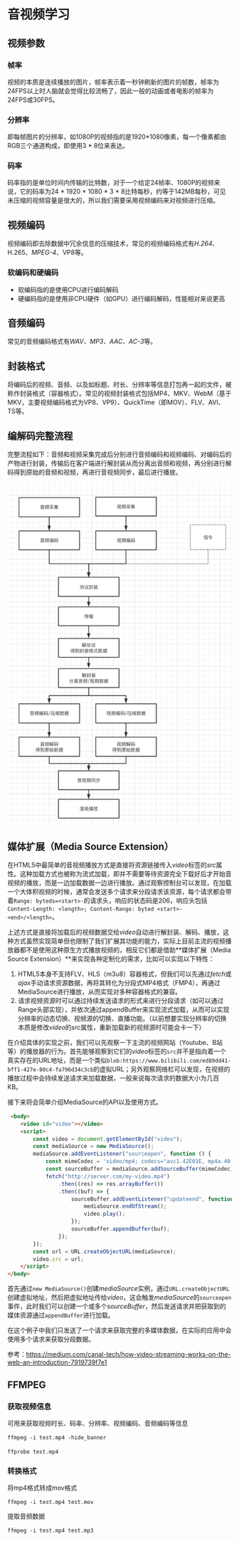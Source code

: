 

# 音视频学习

## 视频参数

### 帧率

视频的本质是连续播放的图片，帧率表示着一秒钟刷新的图片的帧数，帧率为24FPS以上时人脑就会觉得比较流畅了，因此一般的动画或者电影的帧率为24FPS或30FPS。

### 分辨率

即每帧图片的分辨率，如1080P的视频指的是1920*1080像素，每一个像素都由RGB三个通道构成，即使用3 * 8位来表达。

### 码率

码率指的是单位时间内传输的比特数，对于一个给定24帧率、1080P的视频来说，它的码率为24 * 1920 * 1080 * 3 * 8比特每秒，约等于142MB每秒，可见未压缩的视频容量是很大的，所以我们需要采用视频编码来对视频进行压缩。



## 视频编码

视频编码即去除数据中冗余信息的压缩技术，常见的视频编码格式有*H.264*、H.265、*MPEG-4*、VP8等。

### 软编码和硬编码

- 软编码指的是使用CPU进行编码解码
- 硬编码指的是使用非CPU硬件（如GPU）进行编码解码，性能相对来说更高



## 音频编码

常见的音频编码格式有*WAV、MP3、AAC、AC-3*等。



## 封装格式

将编码后的视频、音频、以及如标题、时长、分辨率等信息打包再一起的文件，被称作封装格式（容器格式）。常见的视频封装格式包括MP4、MKV、WebM（基于MKV，主要视频编码格式为VP8、VP9）、QuickTime（即MOV）、FLV、AVI、TS等。





## 编解码完整流程

完整流程如下：音频和视频采集完成后分别进行音频编码和视频编码、对编码后的产物进行封装，传输后在客户端进行解封装从而分离出音频和视频，再分别进行解码得到原始的音频和视频，再进行音视频同步，最后进行播放。

![编解码流程](../static/img/视频.png)







## 媒体扩展（Media Source Extension）

在HTML5中最简单的音视频播放方式是直接将资源链接传入*video*标签的*src*属性。这种加载方式也被称为流式加载，即并不需要等待资源完全下载好后才开始音视频的播放，而是一边加载数据一边进行播放。通过观察控制台可以发现，在加载一个大体积视频的时候，通常会发送多个请求来分段请求该资源，每个请求都会带着`Range: byteds=<start>-`的请求头，响应的状态码是206，响应头包括`Content-Length: <length>; Content-Range: byted <start>-<end>/<length>`。

上述方式是直接将加载后的视频数据交给*video*自动进行解封装、解码、播放，这种方式虽然实现简单但也限制了我们扩展其功能的能力，实际上目前主流的视频播放器都不是使用这种原生方式播放视频的，相反它们都是借助**媒体扩展（Media Source Extension）**来实现各种定制化的需求，比如可以实现以下特性：

1. HTML5本身不支持FLV、HLS（m3u8）容器格式，但我们可以先通过*fetch*或*ajax*手动请求资源数据，再将其转化为分段式MP4格式（FMP4），再通过MediaSource进行播放，从而实现对多种容器格式的兼容。
2. 请求视频资源时可以通过持续发送请求的形式来进行分段请求（如可以通过Range头部实现），并依次通过appendBuffer来实现流式加载，从而可以实现分辨率的动态切换、视频源的切换、直播功能。（以前想要实现分辨率的切换本质是修改*video*的*src*属性，重新加载新的视频源时可能会卡一下）

在介绍具体的实现之前，我们可以先观察一下主流的视频网站（Youtube、B站等）的播放器的行为。首先能够观察到它们的*video*标签的`src`并不是指向着一个真实存在的URL地址，而是一个类似`blob:https://www.bilibili.com/ed89dd41-bff1-427e-80c4-fa796d34c3cb`的虚拟URL；另外观察网络栏可以发现，在视频的播放过程中会持续发送请求来加载数据，一般来说每次请求的数据大小为几百KB。

接下来将会简单介绍MediaSource的API以及使用方式。

``` html
 <body>
    <video id="video"></video>
    <script>
        const video = document.getElementById("video");
        const mediaSource = new MediaSource();
        mediaSource.addEventListener("sourceopen", function () {
            const mimeCodec = 'video/mp4; codecs="avc1.42E01E, mp4a.40.2"';
            const sourceBuffer = mediaSource.addSourceBuffer(mimeCodec);
            fetch("http://server.com/my-video.mp4")
                .then((res) => res.arrayBuffer())
                .then((buf) => {
                    sourceBuffer.addEventListener("updateend", function () {
                        mediaSource.endOfStream();
                        video.play();
                    });
                    sourceBuffer.appendBuffer(buf);
                });
        });
        const url = URL.createObjectURL(mediaSource);
        video.src = url;
    </script>
</body>
```

首先通过`new MediaSource()`创建*mediaSource*实例，通过`URL.createObjectURL`创建虚拟地址，然后把虚拟地址传给*video*，这会触发*mediaSource*的`sourceopen`事件，此时我们可以创建一个或多个*sourceBuffer*，然后发送请求并把获取到的媒体资源通过`appendBuffer`进行加载。

在这个例子中我们只发送了一个请求来获取完整的多媒体数据，在实际的应用中会使用多个请求来获取分段数据。



参考：https://medium.com/canal-tech/how-video-streaming-works-on-the-web-an-introduction-7919739f7e1





## FFMPEG

### 获取视频信息

可用来获取视频时长、码率、分辨率、视频编码、音频编码等信息

``` shell
ffmpeg -i test.mp4 -hide_banner

ffprobe test.mp4
```





### 转换格式

将mp4格式转成mov格式

``` shell
ffmpeg -i test.mp4 test.mov
```



提取音频数据

``` shell
ffmpeg -i test.mp4 test.mp3
```

